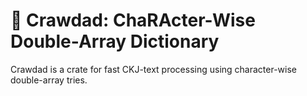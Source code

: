 # 🦞 Crawdad: ChaRActer-Wise Double-Array Dictionary

Crawdad is a crate for fast CKJ-text processing using character-wise double-array tries.
